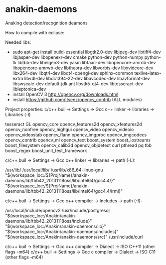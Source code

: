 anakin-daemons
==============

Anaking  detection/recognition deamons

How to compile with eclipse:

Needed libs:
* sudo apt-get install build-essential libgtk2.0-dev libjpeg-dev libtiff4-dev libjasper-dev libopenexr-dev cmake python-dev python-numpy python-tk libtbb-dev libeigen3-dev yasm libfaac-dev libopencore-amrnb-dev libopencore-amrwb-dev libtheora-dev libvorbis-dev libxvidcore-dev libx264-dev libqt4-dev libqt4-opengl-dev sphinx-common texlive-latex-extra libv4l-dev libdc1394-22-dev libavcodec-dev libavformat-dev libswscale-dev default-jdk ant libvtk5-qt4-dev libtesseract-dev libleptonica-dev
* install OpenCV 3 http://opencv.org/downloads.html
* install https://github.com/Itseez/opencv_contrib (ALL modules)

Project properties:
c/c++ buil -> Settings -> Gcc c++ linker -> libraries -> Libraries (-l)

tesseract
GL
opencv_core
opencv_features2d
opencv_xfeatures2d
opencv_nonfree
opencv_highgui
opencv_video
opencv_videoio
opencv_videostab
opencv_flann
opencv_imgproc
opencv_imgcodecs
opencv_contrib
opencv_ml
opencv_text
boost_system
boost_iostreams
boost_filesystem
opencv_calib3d
opencv_objdetect
curl
pthread
pq
tbb
boost_regex
boost_unit_test_framework

c/c++ buil -> Settings -> Gcc c++ linker -> libraries -> path (-L):

/usr/lib/
/usr/local/lib/
/usr/lib/x86_64-linux-gnu
"${workspace_loc:/${ProjName}/anakin-daemons/lib/tbb42_20131118oss/lib/intel64/gcc4.4/}"
"${workspace_loc:/${ProjName}/anakin-daemons/lib/tbb42_20131118oss/lib/intel64/gcc4.4/irml}"

c/c++ buil -> Settings -> Gcc c++ compiler -> Includes -> path (-I):

/usr/local/include/opencv2
/usr/include/postgresql
"${workspace_loc:/Anakin/anakin-daemons/lib/tbb42_20131118oss/include}"
"${workspace_loc:/Anakin/anakin-daemons/lib}"
"${workspace_loc:/Anakin/anakin-daemons/includes}"
"${workspace_loc:/Anakin/anakin-daemons/src}"
/usr/include/curl

c/c++ buil -> Settings -> Gcc c++ compiler -> Dialect -> ISO C++11 (other flags -m64)
c/c++ buil -> Settings -> Gcc c compiler -> Dialect -> ISO C11 (other flags -m64)
